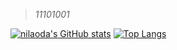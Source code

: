 > *11101001*

[![nilaoda's GitHub stats](https://github-readme-stats.vercel.app/api?username=justorez&theme=vue&show_icons=true&hide_title=true&hide_border=true)](https://github.com/anuraghazra/github-readme-stats)
[![Top Langs](https://github-readme-stats.vercel.app/api/top-langs/?username=justorez&theme=vue&layout=compact&hide_border=true&hide=html)](https://github.com/anuraghazra/github-readme-stats)
